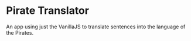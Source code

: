 # Pirate Translator
An app using just the VanillaJS to translate sentences into the language of the Pirates.
